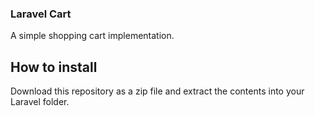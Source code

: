 ### Laravel Cart

A simple shopping cart implementation.

## How to install
Download this repository as a zip file and extract the contents into your Laravel folder.

